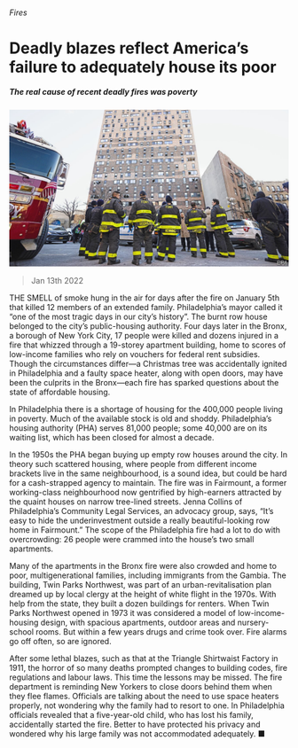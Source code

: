 ###### Fires

# Deadly blazes reflect America’s failure to adequately house its poor 

##### The real cause of recent deadly fires was poverty 

![image](images/20220115_USP001_0.jpg) 

> Jan 13th 2022 

THE SMELL of smoke hung in the air for days after the fire on January 5th that killed 12 members of an extended family. Philadelphia’s mayor called it “one of the most tragic days in our city’s history”. The burnt row house belonged to the city’s public-housing authority. Four days later in the Bronx, a borough of New York City, 17 people were killed and dozens injured in a fire that whizzed through a 19-storey apartment building, home to scores of low-income families who rely on vouchers for federal rent subsidies. Though the circumstances differ—a Christmas tree was accidentally ignited in Philadelphia and a faulty space heater, along with open doors, may have been the culprits in the Bronx—each fire has sparked questions about the state of affordable housing.

In Philadelphia there is a shortage of housing for the 400,000 people living in poverty. Much of the available stock is old and shoddy. Philadelphia’s housing authority (PHA) serves 81,000 people; some 40,000 are on its waiting list, which has been closed for almost a decade.


In the 1950s the PHA began buying up empty row houses around the city. In theory such scattered housing, where people from different income brackets live in the same neighbourhood, is a sound idea, but could be hard for a cash-strapped agency to maintain. The fire was in Fairmount, a former working-class neighbourhood now gentrified by high-earners attracted by the quaint houses on narrow tree-lined streets. Jenna Collins of Philadelphia’s Community Legal Services, an advocacy group, says, “It’s easy to hide the underinvestment outside a really beautiful-looking row home in Fairmount.” The scope of the Philadelphia fire had a lot to do with overcrowding: 26 people were crammed into the house’s two small apartments.

Many of the apartments in the Bronx fire were also crowded and home to poor, multigenerational families, including immigrants from the Gambia. The building, Twin Parks Northwest, was part of an urban-revitalisation plan dreamed up by local clergy at the height of white flight in the 1970s. With help from the state, they built a dozen buildings for renters. When Twin Parks Northwest opened in 1973 it was considered a model of low-income-housing design, with spacious apartments, outdoor areas and nursery-school rooms. But within a few years drugs and crime took over. Fire alarms go off often, so are ignored.

After some lethal blazes, such as that at the Triangle Shirtwaist Factory in 1911, the horror of so many deaths prompted changes to building codes, fire regulations and labour laws. This time the lessons may be missed. The fire department is reminding New Yorkers to close doors behind them when they flee flames. Officials are talking about the need to use space heaters properly, not wondering why the family had to resort to one. In Philadelphia officials revealed that a five-year-old child, who has lost his family, accidentally started the fire. Better to have protected his privacy and wondered why his large family was not accommodated adequately. ■

